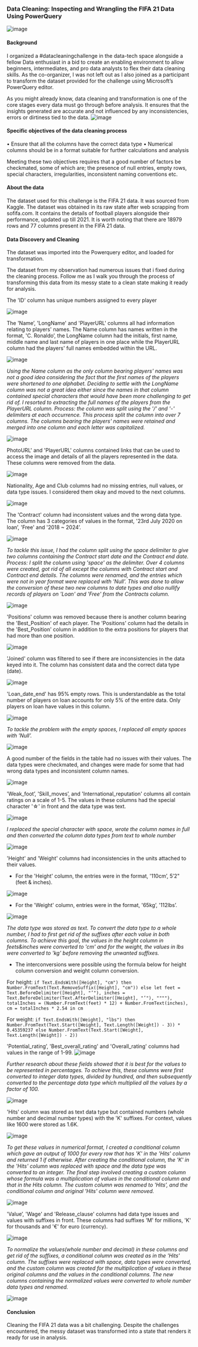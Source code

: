 ### Data Cleaning: Inspecting and Wrangling the FIFA 21 Data Using PowerQuery
![image](https://github.com/Promise-Chinonso/Data-Cleaning-Using-Microsoft-s-PowerQuery-Editor/assets/104436236/c39c8b18-0ee7-4a95-a64b-f875fd2f9fb1)

#### Background 
I organized a #datacleaningchallenge in the data-tech space alongside a fellow Data enthusiast in a bid to create an enabling environment to allow beginners, intermediates, and pro data analysts to flex their data cleaning skills. As the co-organizer, I was not left out as I also joined as a participant to transform the dataset provided for the challenge using Microsoft’s PowerQuery editor.

As you might already know, data cleaning and transformation is one of the core stages every data must go through before analysis. It ensures that the insights generated are accurate and not influenced by any inconsistencies, errors or dirtiness tied to the data.
![image](https://github.com/Promise-Chinonso/Data-Cleaning-Using-Microsoft-s-PowerQuery-Editor/assets/104436236/5ab96c18-854d-46de-85a6-cb72ce68110f)

#### Specific objectives of the data cleaning process
• Ensure that all the columns have the correct data type
• Numerical columns should be in a format suitable for further calculations and analysis

Meeting these two objectives requires that a good number of factors be checkmated, some of which are; the presence of null entries, empty rows, special characters, irregularities, inconsistent naming conventions etc. 

#### About the data
The dataset used for this challenge is the FIFA 21 data. It was sourced from Kaggle. The dataset was obtained in its raw state after web scrapping from sofifa.com. It contains the details of football players alongside their performance, updated up till 2021. It is worth noting that there are 18979 rows and 77 columns present in the FIFA 21 data. 

#### Data Discovery and Cleaning
The dataset was imported into the Powerquery editor, and loaded for transformation.

The dataset from my observation had numerous issues that i fixed during the cleaning process. Follow me as I walk you through the process of transforming this data from its messy state to a clean state making it ready for analysis. 

The 'ID' column has unique numbers assigned to every player
  
![image](https://github.com/Promise-Chinonso/Data-Cleaning-Using-Microsoft-s-PowerQuery-Editor/assets/104436236/985e26cf-3ad3-46aa-a65f-9297fc43cf2d)

The 'Name’, 'LongName' and 'PlayerURL' columns all had information relating to players' names. The Name column has names written in the format, 'C. Ronaldo’, the LongName column had the initials, first name, middle name and last name of players in one place while the PlayerURL column had the players' full names embedded within the URL.
  
![image](https://github.com/Promise-Chinonso/Data-Cleaning-Using-Microsoft-s-PowerQuery-Editor/assets/104436236/d2365625-3781-467c-ae5d-6ef27f4e13ea)

_Using the Name column as the only column bearing players' names was not a good idea considering the fact that the first names of the players were shortened to one alphabet. Deciding to settle with the LongName column was not a great idea either since the names in that column contained special characters that would have been more challenging to get rid of. 
I resorted to extracting the full names of the players from the PlayerURL column. 
Process: the column was split using the '/' and '-' delimiters at each occurrence. This process split the column into over 7 columns. The columns bearing the players' names were retained and merged into one column and each letter was capitalized._

![image](https://github.com/Promise-Chinonso/Data-Cleaning-Using-Microsoft-s-PowerQuery-Editor/assets/104436236/1c887666-fd93-4e79-a024-162939401e6f)

PhotoURL' and 'PlayerURL' columns contained links that can be used to access the image and details of all the players represented in the data. These columns were removed from the data.

![image](https://github.com/Promise-Chinonso/Data-Cleaning-Using-Microsoft-s-PowerQuery-Editor/assets/104436236/4f52d4fa-6f9e-485a-9635-23dda260b118)

Nationality, Age and Club columns had no missing entries, null values, or data type issues. I considered them okay and moved to the next columns.

![image](https://github.com/Promise-Chinonso/Data-Cleaning-Using-Microsoft-s-PowerQuery-Editor/assets/104436236/603c4663-da2e-4e49-8326-0af32cea91cf)

The 'Contract' column had inconsistent values and the wrong data type. The column has 3 categories of values in the format, '23rd July 2020 on loan’, 'Free' and '2018 ~ 2024’.

![image](https://github.com/Promise-Chinonso/Data-Cleaning-Using-Microsoft-s-PowerQuery-Editor/assets/104436236/5a713e71-fd72-41a1-8edd-30d44cc4e6c1)

_To tackle this issue, I had the column split using the space delimiter to give two columns containing the Contract start date and the Contract end date. 
Process: I split the column using 'space' as the delimiter. Over 4 columns were created, got rid of all except the columns with Contract start and Contract end details. The columns were renamed, and the entries which were not in year format were replaced with 'Null’. This was done to allow the conversion of these two new columns to date types and also nullify records of players on 'Loan' and 'Free' from the Contracts column._

![image](https://github.com/Promise-Chinonso/Data-Cleaning-Using-Microsoft-s-PowerQuery-Editor/assets/104436236/f8527bff-7db3-41ca-8e98-1dd0d182ce63)

'Positions' column was removed because there is another column bearing the 'Best_Position' of each player. The 'Positions' column had the details in the 'Best_Position' column in addition to the extra positions for players that had more than one position.

![image](https://github.com/Promise-Chinonso/Data-Cleaning-Using-Microsoft-s-PowerQuery-Editor/assets/104436236/a0d117ea-8a2a-4680-bff9-272f81ee142b)

'Joined' column was filtered to see if there are inconsistencies in the data keyed into it. The column has consistent data and the correct data type (date).
  
![image](https://github.com/Promise-Chinonso/Data-Cleaning-Using-Microsoft-s-PowerQuery-Editor/assets/104436236/1b2204fd-fdc0-4212-904a-f701b7dc48be)

'Loan_date_end' has 95% empty rows. This is understandable as the total number of players on loan accounts for only 5% of the entire data. Only players on loan have values in this column.
  
![image](https://github.com/Promise-Chinonso/Data-Cleaning-Using-Microsoft-s-PowerQuery-Editor/assets/104436236/b92c772f-38f7-4e98-9f1f-decd265b12a7)

_To tackle the problem with the empty spaces, I replaced all empty spaces with 'Null’._

![image](https://github.com/Promise-Chinonso/Data-Cleaning-Using-Microsoft-s-PowerQuery-Editor/assets/104436236/17811b0b-f4d2-4fef-8276-e2e1cc560001)

A good number of the fields in the table had no issues with their values. The data types were checkmated, and changes were made for some that had wrong data types and inconsistent column names.

![image](https://github.com/Promise-Chinonso/Data-Cleaning-Using-Microsoft-s-PowerQuery-Editor/assets/104436236/817c0d82-bcd9-4f41-83a1-ab639f000c7a)

'Weak_foot’, 'Skill_moves’, and 'International_reputation' columns all contain ratings on a scale of 1-5. The values in these columns had the special character '☆' in front and the data type was text.
  
![image](https://github.com/Promise-Chinonso/Data-Cleaning-Using-Microsoft-s-PowerQuery-Editor/assets/104436236/b43d6184-eca0-4e46-bf60-ccbab3c79745)

_I replaced the special character with space, wrote the column names in full and then converted the column data types from text to whole number_

![image](https://github.com/Promise-Chinonso/Data-Cleaning-Using-Microsoft-s-PowerQuery-Editor/assets/104436236/c6859449-ba2e-4c44-93ba-2bc235204c21)

'Height' and 'Weight' columns had inconsistencies in the units attached to their values.
- For the 'Height' column, the entries were in the format, '110cm’, 5’2" (feet & inches).

![image](https://github.com/Promise-Chinonso/Data-Cleaning-Using-Microsoft-s-PowerQuery-Editor/assets/104436236/13286822-1161-47f5-83c2-3aad80b61d0e)

- For the 'Weight' column, entries were in the format, '65kg’, '112lbs’.

![image](https://github.com/Promise-Chinonso/Data-Cleaning-Using-Microsoft-s-PowerQuery-Editor/assets/104436236/b3ae922b-5281-4cef-8c1a-e3b11dcf9d9c)

_The data type was stored as text. To convert the data type to a whole number, I had to first get rid of the suffixes after each value in both columns. To achieve this goal, the values in the height column in feets&inches were converted to 'cm' and for the weight, the values in lbs were converted to 'kg' before removing the unwanted suffixes._

  - The interconversions were possible using the formula below for height column conversion and weight column conversion.

For height:  `if Text.EndsWith([Height], "cm") then Number.FromText(Text.RemoveSuffix([Height], "cm")) else let feet = Text.BeforeDelimiter([Height], "’"), inches = Text.BeforeDelimiter(Text.AfterDelimiter([Height], "’"), """"), totalInches = (Number.FromText(feet) * 12) + Number.FromText(inches), cm = totalInches * 2.54 in cm`

For weight: `if Text.EndsWith([Weight], "lbs") then Number.FromText(Text.Start([Weight], Text.Length([Weight]) - 3)) * 0.45359237
else Number.FromText(Text.Start([Weight], Text.Length([Weight]) - 2))`

'Potential_rating’, 'Best_overall_rating' and 'Overall_rating' columns had values in the range of 1-99.
![image](https://github.com/Promise-Chinonso/Data-Cleaning-Using-Microsoft-s-PowerQuery-Editor/assets/104436236/ac525dc1-cce6-4d68-b67e-523c29e9f63d)

_Further research about these fields showed that it is best for the values to be represented in percentages. To achieve this, these columns were first converted to integer data types, divided by hundred, and then subsequently converted to the percentage data type which multiplied all the values by a factor of 100._
    
![image](https://github.com/Promise-Chinonso/Data-Cleaning-Using-Microsoft-s-PowerQuery-Editor/assets/104436236/8e8e42a2-d1ba-4924-81fb-0c8687b32ff1)

'Hits' column was stored as text data type but contained numbers (whole number and decimal number types) with the 'K' suffixes. For context, values like 1600 were stored as 1.6K.
  
![image](https://github.com/Promise-Chinonso/Data-Cleaning-Using-Microsoft-s-PowerQuery-Editor/assets/104436236/3923e650-f7a5-46b7-8521-61dd4f1db03e)

_To get these values in numerical format, I created a conditional column which gave an output of 1000 for every row that has 'K' in the 'Hits' column and returned 1 if otherwise. After creating the conditional column, the 'K' in the 'Hits' column was replaced with space and the data type was converted to an integer. The final step involved creating a custom column whose formula was a multiplication of values in the conditional column and that in the Hits column. The custom column was renamed to 'Hits’, and the conditional column and original 'Hits' column were removed._
    
![image](https://github.com/Promise-Chinonso/Data-Cleaning-Using-Microsoft-s-PowerQuery-Editor/assets/104436236/a605e522-df98-4a07-80dc-ff84e67f05b5)

'Value’, 'Wage' and 'Release_clause' columns had data type issues and values with suffixes in front. These columns had suffixes 'M' for millions, 'K' for thousands and '€' for euro (currency).
  
![image](https://github.com/Promise-Chinonso/Data-Cleaning-Using-Microsoft-s-PowerQuery-Editor/assets/104436236/89a1e69e-f0d3-4af7-bbe0-9309839312ed)

_To normalize the values(whole number and decimal) in these columns and get rid of the suffixes, a conditional column was created as in the 'Hits' column. The suffixes were replaced with space, data types were converted, and the custom column was created for the multiplication of values in these original columns and the values in the conditional columns. The new columns containing the normalized values were converted to whole number data types and renamed._

![image](https://github.com/Promise-Chinonso/Data-Cleaning-Using-Microsoft-s-PowerQuery-Editor/assets/104436236/148e14f9-dd39-4a61-a4f0-702e0cae9d66)

#### Conclusion
Cleaning the FIFA 21 data was a bit challenging. Despite the challenges encountered, the messy dataset was transformed into a state that renders it ready for use in analysis.




